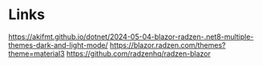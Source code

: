 # Links 
https://akifmt.github.io/dotnet/2024-05-04-blazor-radzen-.net8-multiple-themes-dark-and-light-mode/
https://blazor.radzen.com/themes?theme=material3
https://github.com/radzenhq/radzen-blazor